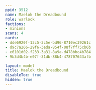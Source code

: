 ```yaml
---
ppid: 3512
name: Maelok the Dreadbound
role: warlock
factions:
- minions
scans: 4
cards:
- dde6920f-13c5-3c5e-bd96-8710ec39261c
- d9c7a266-29f6-3eda-854f-08f7ff75cb6b
- e6101d02-f233-3a31-8a9a-d478bbc4b784
- 9b3d4b4b-e07f-31db-88b4-478707643afb

layout: model
title: Maelok the Dreadbound
disableToc: true
hidden: true
---
```

